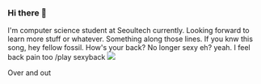 ### Hi there 👋
I'm computer science student at Seoultech currently. Looking forward to learn more stuff or whatever. Something along those lines. If you knw this song, hey fellow fossil. How's your back? No longer sexy eh? yeah. I feel back pain too
/play sexyback
![](https://media.giphy.com/media/3oEduZtPOv5OSecubu/giphy.gif?cid=ecf05e47v9hbk3ejoe20jayn0w7fj7qd056hwtq89blxq8ih&rid=giphy.gif&ct=g)

Over and out
<!--
**modesthipster/modesthipster** is a ✨ _special_ ✨ repository because its `README.md` (this file) appears on your GitHub profile.

Here are some ideas to get you started:

- 🔭 I’m currently working on ...
- 🌱 I’m currently learning ...
- 👯 I’m looking to collaborate on ...
- 🤔 I’m looking for help with ...
- 💬 Ask me about ...
- 📫 How to reach me: ...
- 😄 Pronouns: ...
- ⚡ Fun fact: ...
-->

